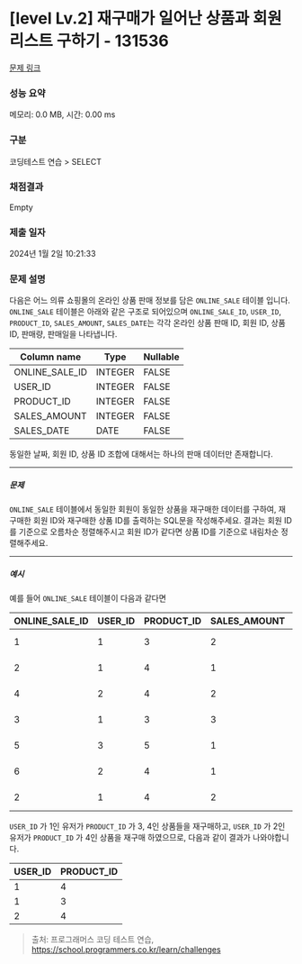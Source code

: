 # [level Lv.2] 재구매가 일어난 상품과 회원 리스트 구하기 - 131536 

[문제 링크](https://school.programmers.co.kr/learn/courses/30/lessons/131536) 

### 성능 요약

메모리: 0.0 MB, 시간: 0.00 ms

### 구분

코딩테스트 연습 > SELECT

### 채점결과

Empty

### 제출 일자

2024년 1월 2일 10:21:33

### 문제 설명

<p>다음은 어느 의류 쇼핑몰의 온라인 상품 판매 정보를 담은 <code>ONLINE_SALE</code> 테이블 입니다. <code>ONLINE_SALE</code> 테이블은 아래와 같은 구조로 되어있으며 <code>ONLINE_SALE_ID</code>, <code>USER_ID</code>, <code>PRODUCT_ID</code>, <code>SALES_AMOUNT</code>, <code>SALES_DATE</code>는 각각 온라인 상품 판매 ID, 회원 ID, 상품 ID, 판매량, 판매일을 나타냅니다.</p>
<table class="table">
        <thead><tr>
<th>Column name</th>
<th>Type</th>
<th>Nullable</th>
</tr>
</thead>
        <tbody><tr>
<td>ONLINE_SALE_ID</td>
<td>INTEGER</td>
<td>FALSE</td>
</tr>
<tr>
<td>USER_ID</td>
<td>INTEGER</td>
<td>FALSE</td>
</tr>
<tr>
<td>PRODUCT_ID</td>
<td>INTEGER</td>
<td>FALSE</td>
</tr>
<tr>
<td>SALES_AMOUNT</td>
<td>INTEGER</td>
<td>FALSE</td>
</tr>
<tr>
<td>SALES_DATE</td>
<td>DATE</td>
<td>FALSE</td>
</tr>
</tbody>
      </table>
<p>동일한 날짜, 회원 ID, 상품 ID 조합에 대해서는 하나의 판매 데이터만 존재합니다.</p>

<hr>

<h5>문제</h5>

<p><code>ONLINE_SALE</code> 테이블에서 동일한 회원이 동일한 상품을 재구매한 데이터를 구하여, 재구매한 회원 ID와 재구매한 상품 ID를 출력하는 SQL문을 작성해주세요. 결과는 회원 ID를 기준으로 오름차순 정렬해주시고 회원 ID가 같다면 상품 ID를 기준으로 내림차순 정렬해주세요.</p>

<hr>

<h5>예시</h5>

<p>예를 들어 <code>ONLINE_SALE</code> 테이블이 다음과 같다면</p>
<table class="table">
        <thead><tr>
<th>ONLINE_SALE_ID</th>
<th>USER_ID</th>
<th>PRODUCT_ID</th>
<th>SALES_AMOUNT</th>
<th>SALES_DATE</th>
</tr>
</thead>
        <tbody><tr>
<td>1</td>
<td>1</td>
<td>3</td>
<td>2</td>
<td>2022-02-25</td>
</tr>
<tr>
<td>2</td>
<td>1</td>
<td>4</td>
<td>1</td>
<td>2022-03-01</td>
</tr>
<tr>
<td>4</td>
<td>2</td>
<td>4</td>
<td>2</td>
<td>2022-03-12</td>
</tr>
<tr>
<td>3</td>
<td>1</td>
<td>3</td>
<td>3</td>
<td>2022-03-31</td>
</tr>
<tr>
<td>5</td>
<td>3</td>
<td>5</td>
<td>1</td>
<td>2022-04-03</td>
</tr>
<tr>
<td>6</td>
<td>2</td>
<td>4</td>
<td>1</td>
<td>2022-04-06</td>
</tr>
<tr>
<td>2</td>
<td>1</td>
<td>4</td>
<td>2</td>
<td>2022-05-11</td>
</tr>
</tbody>
      </table>
<p><code>USER_ID</code> 가 1인 유저가 <code>PRODUCT_ID</code> 가 3, 4인 상품들을 재구매하고, <code>USER_ID</code> 가 2인 유저가 <code>PRODUCT_ID</code> 가 4인 상품을 재구매 하였으므로, 다음과 같이 결과가 나와야합니다.</p>
<table class="table">
        <thead><tr>
<th>USER_ID</th>
<th>PRODUCT_ID</th>
</tr>
</thead>
        <tbody><tr>
<td>1</td>
<td>4</td>
</tr>
<tr>
<td>1</td>
<td>3</td>
</tr>
<tr>
<td>2</td>
<td>4</td>
</tr>
</tbody>
      </table>

> 출처: 프로그래머스 코딩 테스트 연습, https://school.programmers.co.kr/learn/challenges